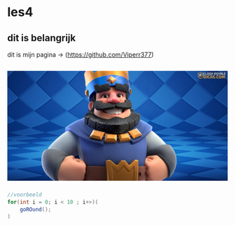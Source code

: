 # les4
## dit is **belangrijk**

dit is mijn pagina -> (https://github.com/Viperr377)

![alt text](explained-when-did-clash-royale-come-out-release-date-history.jpg)
---
```cs
//voorbeeld
for(int i = 0; i < 10 ; i+>)(
    goROund();
)
